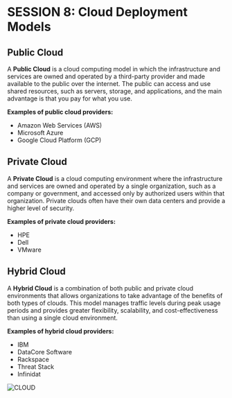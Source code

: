 # SESSION 8: Cloud Deployment Models

## Public Cloud
A **Public Cloud** is a cloud computing model in which the infrastructure and services are owned and operated by a third-party provider and made available to the public over the internet. The public can access and use shared resources, such as servers, storage, and applications, and the main advantage is that you pay for what you use.

**Examples of public cloud providers:**
- Amazon Web Services (AWS)
- Microsoft Azure
- Google Cloud Platform (GCP)

## Private Cloud
A **Private Cloud** is a cloud computing environment where the infrastructure and services are owned and operated by a single organization, such as a company or government, and accessed only by authorized users within that organization. Private clouds often have their own data centers and provide a higher level of security.

**Examples of private cloud providers:**
- HPE
- Dell
- VMware

## Hybrid Cloud
A **Hybrid Cloud** is a combination of both public and private cloud environments that allows organizations to take advantage of the benefits of both types of clouds. This model manages traffic levels during peak usage periods and provides greater flexibility, scalability, and cost-effectiveness than using a single cloud environment.

**Examples of hybrid cloud providers:**
- IBM
- DataCore Software
- Rackspace
- Threat Stack
- Infinidat
  
![CLOUD](https://raw.github.com/karthikeya03/IMAGES/JustMain/8.1.png)
